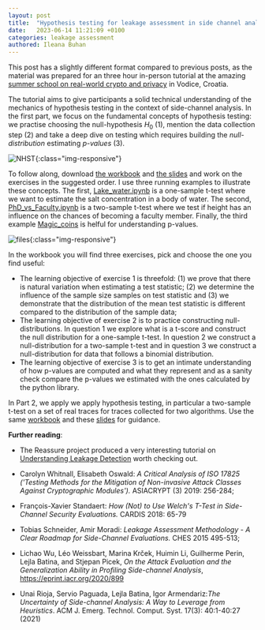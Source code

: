```yaml
---
layout: post
title:  "Hypothesis testing for leakage assessment in side channel analysis"
date:   2023-06-14 11:21:09 +0100
categories: leakage assessment
authored: Ileana Buhan
---
```


This post has a slightly different format compared to previous posts, as the material was prepared for an three hour in-person tutorial at the amazing [summer school on real-world crypto and privacy](https://summerschool-croatia.cs.ru.nl/2023/index.html)  in Vodice, Croatia. 

The tutorial aims to give participants a solid technical understanding of the mechanics of hypothesis testing in the context of side-channel analysis. In the first part, we focus on the fundamental concepts of hypothesis testing: we practise choosing the null-hypothesis $H_0$ (1), mention the data collection step (2) and  take a deep dive on testing  which requires building the *null-distribution*  estimating *p-values* (3).

![NHST]({{site.url}}/assets/img//Hypothesis_testing/NHST.png){:class="img-responsive"} 

 To follow along, download [the workbook](https://github.com/ileanabuhan/talks_slides/blob/main/Croatia_23/tutorial_workbook.pdf) and  [the slides](https://github.com/ileanabuhan/talks_slides/blob/main/Croatia_23/NHST-part1.pdf) and work on the exercises in the suggested order. I use three running examples to illustrate these concepts. The first, [Lake_water.ipynb](https://colab.research.google.com/drive/1geYPLVc9_ywZPMd8PQSd8R6eZ2OWX0gp?hl=en) is a one-sample t-test where we want to estimate the salt concentration in a body of water. The second, [PhD_vs_Faculty.ipynb](https://colab.research.google.com/drive/1r3RiT3YXhv9fg-gx4CJksoEJDVtQBu62?usp=sharing)  is a two-sample t-test where we test if height has an influence on the chances of becoming a faculty member. Finally, the third example [Magic_coins](https://colab.research.google.com/drive/1r3RiT3YXhv9fg-gx4CJksoEJDVtQBu62?usp=sharing) is helful for understanding p-values. 

![files]({{site.url}}/assets/img//Hypothesis_testing/files.png){:class="img-responsive"} 

 In the workbook you will find three exercises, pick and choose the one you find useful: 

- The learning objective of exercise 1 is threefold: (1)  we prove that there is natural variation when estimating a test statistic; (2) we determine the influence of the sample size samples on  test statistic and (3) we demonstrate that the distribution of the mean test statistic is different compared to the distribution of the sample data; 
- The learning objective of exercise 2 is to practice constructing null-distributions. In question 1 we explore what is a t-score and construct the null distribution for a one-sample t-test. In  question 2 we construct a null-distribution for a two-sample t-test and in question 3 we construct a null-distribution for data that follows a binomial distribution. 
- The learning objective of exercise 3 is  to get an intimate understanding of how p-values are computed and what they represent and as a sanity check compare the p-values we estimated with the ones calculated by the python library. 

In Part 2, we apply we apply hypothesis testing, in particular a two-sample t-test on a set of real traces for traces collected for two algorithms. Use the same [workbook](https://github.com/ileanabuhan/talks_slides/blob/main/Croatia_23/tutorial_workbook.pdf) and these [slides](https://github.com/ileanabuhan/talks_slides/blob/main/Croatia_23/NHST-part2.pdf) for guidance.  

**Further reading**:

- The Reassure project produced a very interesting tutorial on [Understanding Leakage Detection]( *https://reassure.eu/leakage-detection-tutorial/*)  worth checking out.

- Carolyn Whitnall, Elisabeth Oswald: *A Critical Analysis of ISO 17825 ('Testing Methods for the Mitigation of Non-invasive Attack Classes Against Cryptographic Modules').* ASIACRYPT (3) 2019: 256-284;

- François-Xavier Standaert: *How (Not) to Use Welch's T-Test in Side-Channel Security Evaluations.* CARDIS 2018: 65-79

- Tobias Schneider, Amir Moradi: *Leakage Assessment Methodology - A Clear Roadmap for Side-Channel Evaluations.* CHES 2015 495-513;

- Lichao Wu, Léo Weissbart, Marina Krček, Huimin Li, Guilherme Perin, Lejla Batina, and Stjepan Picek, *On the Attack Evaluation and the Generalization Ability in Profiling Side-channel Analysis*, https://eprint.iacr.org/2020/899

- Unai Rioja, Servio Paguada, Lejla Batina, Igor Armendariz:*The Uncertainty of Side-channel Analysis: A Way to Leverage from Heuristics*. ACM J. Emerg. Technol. Comput. Syst. 17(3): 40:1-40:27 (2021)

  

  



